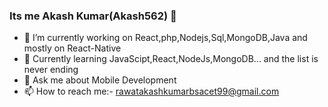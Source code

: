 ### Its me Akash Kumar(Akash562) 👋

- 🔭 I’m currently working on React,php,Nodejs,Sql,MongoDB,Java and mostly on React-Native
- 🌱 Currently learning JavaScipt,React,NodeJs,MongoDB... and the list is never ending
- 💬 Ask me about Mobile Development
- 📫 How to reach me:- rawatakashkumarbsacet99@gmail.com
